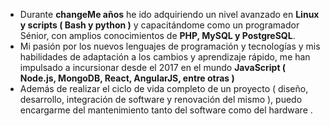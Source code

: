 - Durante **changeMe años** he ido adquiriendo un nivel avanzado en **Linux y scripts ( Bash y python )** y capacitándome como un programador Sénior, con amplios conocimientos de **PHP, MySQL y PostgreSQL**.
- Mi pasión por los nuevos lenguajes de programación y tecnologías y mis habilidades de adaptación a los cambios y aprendizaje rápido, me han impulsado a incursionar desde el 2017 en el mundo **JavaScript ( Node.js, MongoDB, React, AngularJS, entre otras )**
- Además de realizar el ciclo de vida completo de un proyecto ( diseño, desarrollo, integración de software y renovación del mismo ), puedo encargarme del mantenimiento tanto del software como del hardware .